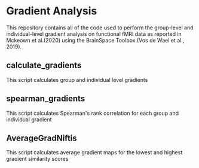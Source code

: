 # Gradient Analysis
This repository contains all of the code used to perform the group-level and individual-level gradient analysis on functional fMRI data as reported in Mckeown et al.(2020) using the BrainSpace Toolbox (Vos de Wael et al., 2019). 
## calculate_gradients
This script calculates group and individual level gradients
## spearman_gradients
This script calculates Spearman's rank correlation for each group and individual gradient
## AverageGradNiftis
This script calculates average gradient maps for the lowest and highest gradient similarity scores
